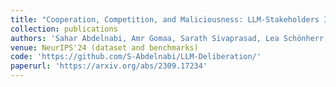 ```yaml
---
title: "Cooperation, Competition, and Maliciousness: LLM-Stakeholders Interactive Negotiation"
collection: publications
authors: 'Sahar Abdelnabi, Amr Gomaa, Sarath Sivaprasad, Lea Schönherr, Mario Fritz'
venue: NeurIPS'24 (dataset and benchmarks)
code: 'https://github.com/S-Abdelnabi/LLM-Deliberation/'
paperurl: 'https://arxiv.org/abs/2309.17234'
---
```

